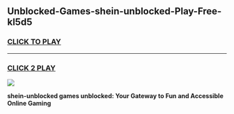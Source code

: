 
## Unblocked-Games-shein-unblocked-Play-Free-kl5d5
<h3>
<a href="https://premium76.site?title=shein-unblocked&ref=23A">CLICK TO PLAY</a></h3>
<hr>

<h3>
<a href="https://premium76.site?title=shein-unblocked&ref=23A">CLICK 2 PLAY</a>
  
</h3>

<a href="https://premium76.site?title=shein-unblocked&ref=23A"><img src="https://clearcache.store/games.png"></a>


**shein-unblocked games unblocked: Your Gateway to Fun and Accessible Online Gaming**
